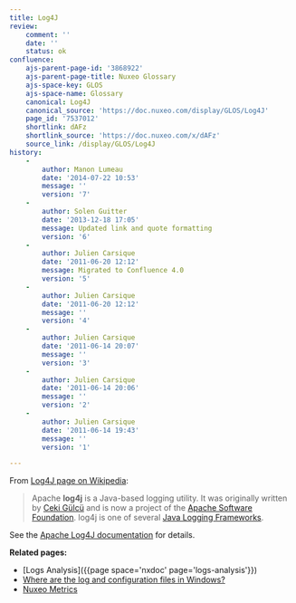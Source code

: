 ```yaml
---
title: Log4J
review:
    comment: ''
    date: ''
    status: ok
confluence:
    ajs-parent-page-id: '3868922'
    ajs-parent-page-title: Nuxeo Glossary
    ajs-space-key: GLOS
    ajs-space-name: Glossary
    canonical: Log4J
    canonical_source: 'https://doc.nuxeo.com/display/GLOS/Log4J'
    page_id: '7537012'
    shortlink: dAFz
    shortlink_source: 'https://doc.nuxeo.com/x/dAFz'
    source_link: /display/GLOS/Log4J
history:
    - 
        author: Manon Lumeau
        date: '2014-07-22 10:53'
        message: ''
        version: '7'
    - 
        author: Solen Guitter
        date: '2013-12-18 17:05'
        message: Updated link and quote formatting
        version: '6'
    - 
        author: Julien Carsique
        date: '2011-06-20 12:12'
        message: Migrated to Confluence 4.0
        version: '5'
    - 
        author: Julien Carsique
        date: '2011-06-20 12:12'
        message: ''
        version: '4'
    - 
        author: Julien Carsique
        date: '2011-06-14 20:07'
        message: ''
        version: '3'
    - 
        author: Julien Carsique
        date: '2011-06-14 20:06'
        message: ''
        version: '2'
    - 
        author: Julien Carsique
        date: '2011-06-14 19:43'
        message: ''
        version: '1'

---
```

From [Log4J page on Wikipedia](http://en.wikipedia.org/wiki/Log4j):

> Apache **log4j** is a Java-based logging utility. It was originally written by [Ceki G&uuml;lc&uuml;](http://en.wikipedia.org/wiki/Ceki_G%C3%BClc%C3%BC) and is now a project of the [Apache Software Foundation](http://en.wikipedia.org/wiki/Apache_Software_Foundation). log4j is one of several [Java Logging Frameworks](http://en.wikipedia.org/wiki/Java_Logging_Frameworks).

See the&nbsp;[Apache Log4J documentation](http://logging.apache.org/log4j/)&nbsp;for details.

**Related pages:**

*   [Logs Analysis]({{page space='nxdoc' page='logs-analysis'}})
*   [Where are the log and configuration files in Windows?](https://answers.nuxeo.com/general/q/8cf97d8734af40beb5b219c58e9311e4/Logs-and-Configuration-files-in-Windows)
*   [Nuxeo Metrics](http://doc.nuxeo.com/x/gBDF)

&nbsp;
